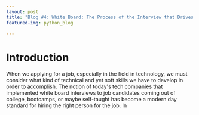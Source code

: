 ```yaml
---
layout: post
title: "Blog #4: White Board: The Process of the Interview that Drives People' Insane."
featured-img: python_blog

---
```


# Introduction

When we applying for a job, especially in the field in technology, we must consider what kind of technical and yet soft skills we have to develop in order to accomplish. The notion of today's tech companies that implemented white board interviews to job candidates coming out of college, bootcamps, or maybe self-taught has become a modern day standard for hiring the right person for the job. In 
